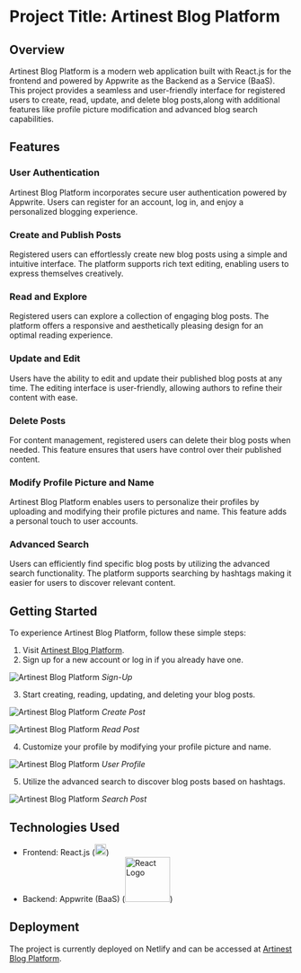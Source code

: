 # Project Title: Artinest Blog Platform
## Overview
Artinest Blog Platform is a modern web application built with React.js for the frontend and powered by Appwrite as the Backend as a Service (BaaS). This project provides a seamless and user-friendly interface for registered users to create, read, update, and delete blog posts,along with additional features like profile picture modification and advanced blog search capabilities.

## Features
### User Authentication
Artinest Blog Platform incorporates secure user authentication powered by Appwrite. Users can register for an account, log in, and enjoy a personalized blogging experience.

### Create and Publish Posts
Registered users can effortlessly create new blog posts using a simple and intuitive interface. The platform supports rich text editing, enabling users to express themselves creatively.

### Read and Explore
Registered users can explore a collection of engaging blog posts. The platform offers a responsive and aesthetically pleasing design for an optimal reading experience.

### Update and Edit
Users have the ability to edit and update their published blog posts at any time. The editing interface is user-friendly, allowing authors to refine their content with ease.

### Delete Posts
For content management, registered users can delete their blog posts when needed. This feature ensures that users have control over their published content.

### Modify Profile Picture and Name
Artinest Blog Platform enables users to personalize their profiles by uploading and modifying their profile pictures and name. This feature adds a personal touch to user accounts.

### Advanced Search
Users can efficiently find specific blog posts by utilizing the advanced search functionality. The platform supports searching by hashtags making it easier for users to discover relevant content.

## Getting Started
To experience Artinest Blog Platform, follow these simple steps:

1. Visit [Artinest Blog Platform](https://artinest.netlify.app).
2. Sign up for a new account or log in if you already have one.

![Artinest Blog Platform](https://ik.imagekit.io/8fgpvoiai/artinest/documentation/signup_F8HTH8T_k.png?updatedAt=1702318519136)
*Sign-Up*

3. Start creating, reading, updating, and deleting your blog posts.

![Artinest Blog Platform](https://ik.imagekit.io/8fgpvoiai/artinest/documentation/create-blog_wxsax3uvee.png?updatedAt=1702318865626)
*Create Post*

![Artinest Blog Platform](https://ik.imagekit.io/8fgpvoiai/artinest/documentation/read-post_8UPzgYFZa.png?updatedAt=1702319113826)
*Read Post*

4. Customize your profile by modifying your profile picture and name.

![Artinest Blog Platform](https://ik.imagekit.io/8fgpvoiai/artinest/documentation/profile_APZ7rrIkn.png?updatedAt=1702319235808)
*User Profile*

5. Utilize the advanced search to discover blog posts based on hashtags.

![Artinest Blog Platform](https://ik.imagekit.io/8fgpvoiai/artinest/documentation/search-post_ezcL081Wqy.png?updatedAt=1702319413217)
*Search Post*

## Technologies Used
- Frontend: React.js (<img src="https://vitejs.dev/logo.svg" width="20" alt="React Logo">)
- Backend: Appwrite (BaaS) (<img src="https://appwrite.io/assets/logotype/black.svg" width="80" alt="React Logo">)

## Deployment
The project is currently deployed on Netlify and can be accessed at [Artinest Blog Platform](https://artinest.netlify.app).